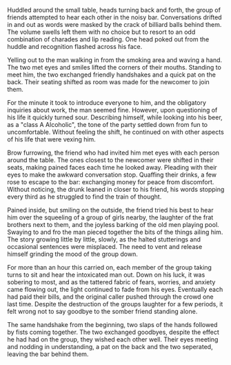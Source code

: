 Huddled around the small table, heads turning back and forth, the group
of friends attempted to hear each other in the noisy bar. Conversations
drifted in and out as words were masked by the crack of billiard balls
behind them. The volume swells left them with no choice but to resort to
an odd combination of charades and lip reading. One head poked out from
the huddle and recognition flashed across his face. 

Yelling out to the man walking in from the smoking area and waving a
hand. The two met eyes and smiles lifted the corners of
their mouths. Standing to meet him, the two exchanged friendly
handshakes and a quick pat on the back. Their seating shifted as room
was made for the newcomer to join them. 

For the minute it took to introduce everyone to him, and the obligatory
inquiries about work, the man seemed fine. However, upon questioning of
his life it quickly turned sour. Describing himself, while looking into
his beer, as a "class A Alcoholic", the tone of the party settled down
from fun to uncomfortable. Without feeling the shift, he continued on
with other aspects of his life that were vexing him. 

Brow furrowing, the friend who had invited him met eyes with each person
around the table. The ones closest to the newcomer were shifted in their
seats, making pained faces each time he looked away. Pleading with their
eyes to make the awkward conversation stop. Quaffing their drinks, a few
rose to escape to the bar: exchanging money for peace from discomfort.
Without noticing, the drunk leaned in closer to his friend, his words
stopping every third as he struggled to find the train of thought. 

Pained inside, but smiling on the outside, the friend tried his best to
hear him over the squeeling of a group of girls nearby, the laughter
of the frat brothers next to them, and the joyless barking of the old
men playing pool. Swaying to and fro the man pieced together the bits of
the things ailing him. The story growing little by little, slowly, as
the halted stutterings and occasional sentences were misplaced. The need
to vent and release himself grinding the mood of the group down.

For more than an hour this carried on, each member of the group taking
turns to sit and hear the intoxicated man out. Down on his luck, it was
sobering to most, and as the tattered fabric of fears, worries, and
anxiety came flowing out, the light continued to fade from his eyes.
Eventually each had paid their bills, and the original caller pushed
through the crowd one last time. Despite the destruction of the groups
laughter for a few periods, it felt wrong not to say goodbye to the
somber friend standing alone. 

The same handshake from the beginning, two slaps of the hands followed
by fists coming together. The two exchanged goodbyes, despite the effect
he had had on the group, they wished each other well. Their eyes meeting
and nodding in understanding, a pat on the back and the two seperated,
leaving the bar behind them. 
